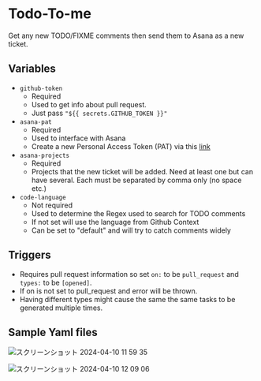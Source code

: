 # Todo-To-me
Get any new TODO/FIXME comments then send them to Asana as a new ticket.

## Variables
 - `github-token`
   - Required
   - Used to get info about pull request.
   - Just pass `"${{ secrets.GITHUB_TOKEN }}"` 
 - `asana-pat`
   - Required
   - Used to interface with Asana
   - Create a new Personal Access Token (PAT) via this [link](https://developers.asana.com/docs/personal-access-token)
 - `asana-projects`
   - Required
   - Projects that the new ticket will be added. Need at least one but can have several. Each must be separated by comma only (no space etc.) 
 - `code-language`
   - Not required
   - Used to determine the Regex used to search for TODO comments
   - If not set will use the language from Github Context
   - Can be set to "default" and will try to catch comments widely

## Triggers
 - Requires pull request information so set `on:` to be `pull_request` and `types:` to be `[opened]`.
 - If on is not set to pull_request and error will be thrown.
 - Having different types might cause the same the same tasks to be generated multiple times.

## Sample Yaml files
![スクリーンショット 2024-04-10 11 59 35](https://github.com/zaburen/todo-to-asana/assets/108658635/e01b36cd-92f5-40a4-be00-57b57de5aba3)

![スクリーンショット 2024-04-10 12 09 06](https://github.com/zaburen/todo-to-asana/assets/108658635/3fe445e9-18ec-4535-bc82-ad79ba2e0e22)



